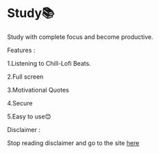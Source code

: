 # Study📚

Study with complete focus and become productive.

Features : 

1.Listening to Chill-Lofi Beats.

2.Full screen

3.Motivational Quotes

4.Secure

5.Easy to use😊


Disclaimer : 

Stop reading disclaimer and go to the site [here](https://coderustypro.github.io/Study/)
